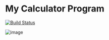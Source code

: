 # My Calculator Program  
[![Build Status](https://app.travis-ci.com/ShivaModugu/calc_example.svg?branch=main)](https://app.travis-ci.com/ShivaModugu/calc_example)

![image](https://user-images.githubusercontent.com/77855067/144762543-1b197bae-4624-4137-9dec-e2fdcaf0470b.png)
